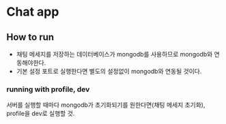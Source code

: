 # Chat app

## How to run

- 채팅 메세지를 저장하는 데이터베이스가 mongodb를 사용하므로 mongodb와 연동해야한다.
- 기본 설정 포트로 실행한다면 별도의 설정없이 mongodb와 연동될 것이다.

### running with profile, dev

서버를 실행할 때마다 mongodb가 초기화되기를 원한다면(채팅 메세지 초기화), profile을 dev로 실행할 것.

